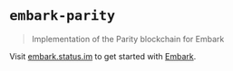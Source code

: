 # `embark-parity`

> Implementation of the Parity blockchain for Embark

Visit [embark.status.im](https://embark.status.im/) to get started with
[Embark](https://github.com/embark-framework/embark).
